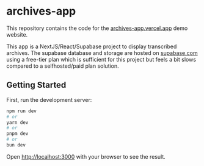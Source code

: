 # archives-app

This repository contains the code for the [archives-app.vercel.app](https://archives-app.vercel.app) demo website.

This app is a NextJS/React/Supabase project to display transcribed archives. The supabase database and storage are hosted on [supabase.com](https://supabase.com) using a free-tier plan which is sufficient for this project but feels a bit slows compared to a selfhosted/paid plan solution. 


## Getting Started

First, run the development server:

```bash
npm run dev
# or
yarn dev
# or
pnpm dev
# or
bun dev
```

Open [http://localhost:3000](http://localhost:3000) with your browser to see the result.

